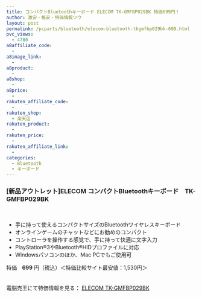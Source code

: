 ```yaml
---
title: コンパクトBluetoothキーボード ELECOM TK-GMFBP029BK 特価699円！
author: 激安・格安・特価情報ツウ
layout: post
permalink: /pcparts/bluetooth/elecom-bluetooth-tkgmfbp029bk-699.html
pvc_views:
  - 4780
a8affiliate_code:
  - 
a8image_link:
  - 
a8product:
  - 
a8shop:
  - 
a8price:
  - 
rakuten_affiliate_code:
  - 
rakuten_shop:
  - 楽天店
rakuten_product:
  - 
rakuten_price:
  - 
rakuten_affiliate_link:
  - 
categories:
  - Bluetooth
  - キーボード
---
```

### [新品アウトレット]ELECOM コンパクトBluetoothキーボード　TK-GMFBP029BK

<div class="img-bg2 img_L">
  <a href="http://px.a8.net/svt/ejp?a8mat=1ZT1PU+9FYJYY+2C7O+BWGDT&#038;a8ejpredirect=http%3A%2F%2Fwww.dennobaio.jp%2Fshopdetail%2F009002000169" title="[新品アウトレット]ELECOM コンパクトBluetoothキーボード　TK-GMFBP029BK" target="_blank"><br /> <img border="0" alt="" src="http://i1.wp.com/www.dennobaio.jp/shopimages/dennobaio/0090020001692.jpg?w=130" alt="[新品アウトレット]ELECOM コンパクトBluetoothキーボード　TK-GMFBP029BK" data-recalc-dims="1" /></a><br /> <img border="0" src="http://i1.wp.com/www19.a8.net/0.gif?resize=1%2C1" alt="" data-recalc-dims="1" />
</div>

<!--more-->

  * 手に持って使えるコンパクトサイズのBluetoothワイヤレスキーボード
  * オンラインゲームのチャットなどにお勧めのコンパクト
  * コントローラを操作する感覚で、手に持って快適に文字入力
  * PlayStation®3やBluetooth®HIDプロファイルに対応
  * Windowsパソコンのほか、Mac PCでもご使用可

特価　<span class="tokka-price"><strong>699</strong></span> 円（税込）＜特価比較サイト最安値：1,530円＞

　  
電脳売王にて特価情報を見る： <span class="fs150p"><a href="http://px.a8.net/svt/ejp?a8mat=1ZT1PU+9FYJYY+2C7O+BWGDT&#038;a8ejpredirect=http%3A%2F%2Fwww.dennobaio.jp%2Fshopdetail%2F009002000169" target="_blank">ELECOM TK-GMFBP029BK</a></span>